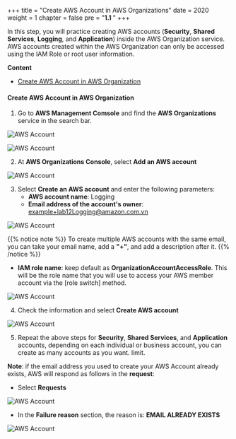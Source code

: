 +++
title = "Create AWS Account in AWS Organizations"
date = 2020
weight = 1
chapter = false
pre = "<b>1.1 </b>"
+++

In this step, you will practice creating AWS accounts (**Security**, **Shared Services**, **Logging**, and **Application**) inside the AWS Organization service. AWS accounts created within the AWS Organization can only be accessed using the IAM Role or root user information.

**Content**
- [Create AWS Account in AWS Organization](#create-aws-account-in-aws-organization)

#### Create AWS Account in AWS Organization

1. Go to **AWS Management Comsole** and find the **AWS Organizations** service in the search bar.

![AWS Account](/images/1/0001.png?featherlight=false&width=90pc)

![AWS Account](/images/1/0002.png?featherlight=false&width=90pc)

2. At **AWS Organizations Console**, select **Add an AWS account**

![AWS Account](/images/1/0003.png?featherlight=false&width=90pc)

3. Select **Create an AWS account** and enter the following parameters:
    - **AWS account name**: Logging
    - **Email address of the account's owner**: example+lab12Logging@amazon.com.vn

![AWS Account](/images/4/0002.png?featherlight=false&width=90pc)

{{% notice note %}}
To create multiple AWS accounts with the same email, you can take your email name, add a **"+"**, and add a description after it.
{{% /notice %}}

- **IAM role name**: keep default as **OrganizationAccountAccessRole**. This will be the role name that you will use to access your AWS member account via the [role switch] method.

![AWS Account](/images/4/0002.png?featherlight=false&width=90pc)


4. Check the information and select **Create AWS account**


![AWS Account](/images/4/0002.png?featherlight=false&width=90pc)


5. Repeat the above steps for **Security**, **Shared Services**, and **Application** accounts, depending on each individual or business account, you can create as many accounts as you want. limit.

**Note**: if the email address you used to create your AWS Account already exists, AWS will respond as follows in the **request**:

- Select **Requests**

![AWS Account](/images/10/001.png?featherlight=false&width=90pc)

- In the **Failure reason** section, the reason is: **EMAIL ALREADY EXISTS**

![AWS Account](/images/10/002.png?featherlight=false&width=90pc)